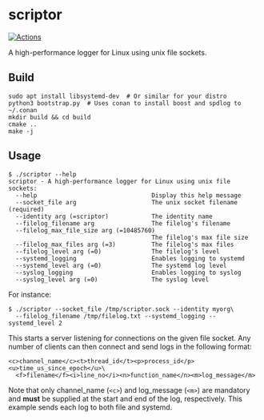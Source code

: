 # scriptor

[![Actions](https://github.com/bloomen/scriptor/actions/workflows/scriptor-tests.yml/badge.svg?branch=main)](https://github.com/bloomen/scriptor/actions/workflows/scriptor-tests.yml?query=branch%3Amain)

A high-performance logger for Linux using unix file sockets.

## Build

```
sudo apt install libsystemd-dev  # Or similar for your distro
python3 bootstrap.py  # Uses conan to install boost and spdlog to ~/.conan
mkdir build && cd build
cmake ..
make -j
```

## Usage

```
$ ./scriptor --help
scriptor - A high-performance logger for Linux using unix file sockets:
  --help                                Display this help message
  --socket_file arg                     The unix socket filename (required)
  --identity arg (=scriptor)            The identity name
  --filelog_filename arg                The filelog's filename
  --filelog_max_file_size arg (=10485760)
                                        The filelog's max file size
  --filelog_max_files arg (=3)          The filelog's max files
  --filelog_level arg (=0)              The filelog's level
  --systemd_logging                     Enables logging to systemd
  --systemd_level arg (=0)              The systemd log level
  --syslog_logging                      Enables logging to syslog
  --syslog_level arg (=0)               The syslog level
```
For instance:
```
$ ./scriptor --socket_file /tmp/scriptor.sock --identity myorg\
  --filelog_filename /tmp/filelog.txt --systemd_logging --systemd_level 2
```
This starts a server listening for connections on the given file socket.
Any number of clients can then connect and send logs in the following format:
```
<c>channel_name</c><t>thread_id</t><p>process_id</p><u>time_us_since_epoch</u>\
  <f>filename</f><i>line_no</i><n>function_name</n><m>log_message</m>
```
Note that only channel_name (`<c>`) and log_message (`<m>`) are mandatory and **must**
be supplied at the start and end of the log, respectively. This example
sends each log to both file and systemd.
